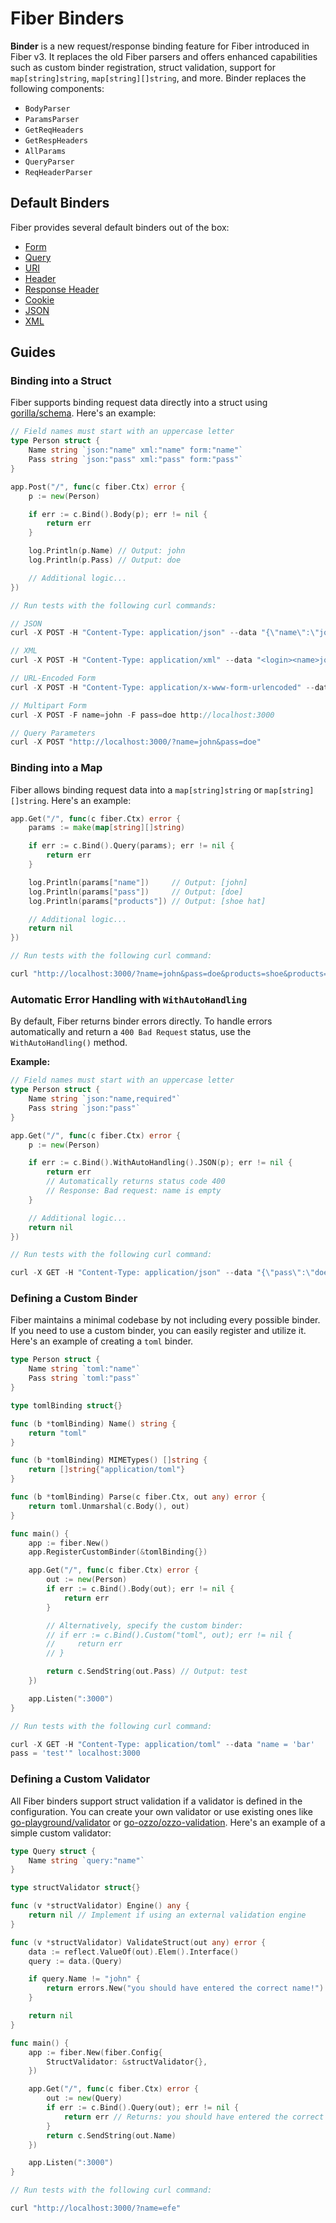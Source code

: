 # Fiber Binders

**Binder** is a new request/response binding feature for Fiber introduced in Fiber v3. It replaces the old Fiber parsers and offers enhanced capabilities such as custom binder registration, struct validation, support for `map[string]string`, `map[string][]string`, and more. Binder replaces the following components:

- `BodyParser`
- `ParamsParser`
- `GetReqHeaders`
- `GetRespHeaders`
- `AllParams`
- `QueryParser`
- `ReqHeaderParser`

## Default Binders

Fiber provides several default binders out of the box:

- [Form](form.go)
- [Query](query.go)
- [URI](uri.go)
- [Header](header.go)
- [Response Header](resp_header.go)
- [Cookie](cookie.go)
- [JSON](json.go)
- [XML](xml.go)

## Guides

### Binding into a Struct

Fiber supports binding request data directly into a struct using [gorilla/schema](https://github.com/gorilla/schema). Here's an example:

```go
// Field names must start with an uppercase letter
type Person struct {
    Name string `json:"name" xml:"name" form:"name"`
    Pass string `json:"pass" xml:"pass" form:"pass"`
}

app.Post("/", func(c fiber.Ctx) error {
    p := new(Person)

    if err := c.Bind().Body(p); err != nil {
        return err
    }

    log.Println(p.Name) // Output: john
    log.Println(p.Pass) // Output: doe

    // Additional logic...
})

// Run tests with the following curl commands:

// JSON
curl -X POST -H "Content-Type: application/json" --data "{\"name\":\"john\",\"pass\":\"doe\"}" localhost:3000

// XML
curl -X POST -H "Content-Type: application/xml" --data "<login><name>john</name><pass>doe</pass></login>" localhost:3000

// URL-Encoded Form
curl -X POST -H "Content-Type: application/x-www-form-urlencoded" --data "name=john&pass=doe" localhost:3000

// Multipart Form
curl -X POST -F name=john -F pass=doe http://localhost:3000

// Query Parameters
curl -X POST "http://localhost:3000/?name=john&pass=doe"
```

### Binding into a Map

Fiber allows binding request data into a `map[string]string` or `map[string][]string`. Here's an example:

```go
app.Get("/", func(c fiber.Ctx) error {
    params := make(map[string][]string)

    if err := c.Bind().Query(params); err != nil {
        return err
    }

    log.Println(params["name"])     // Output: [john]
    log.Println(params["pass"])     // Output: [doe]
    log.Println(params["products"]) // Output: [shoe hat]

    // Additional logic...
    return nil
})

// Run tests with the following curl command:

curl "http://localhost:3000/?name=john&pass=doe&products=shoe&products=hat"
```

### Automatic Error Handling with `WithAutoHandling`

By default, Fiber returns binder errors directly. To handle errors automatically and return a `400 Bad Request` status, use the `WithAutoHandling()` method.

**Example:**

```go
// Field names must start with an uppercase letter
type Person struct {
    Name string `json:"name,required"`
    Pass string `json:"pass"`
}

app.Get("/", func(c fiber.Ctx) error {
    p := new(Person)

    if err := c.Bind().WithAutoHandling().JSON(p); err != nil {
        return err 
        // Automatically returns status code 400
        // Response: Bad request: name is empty
    }

    // Additional logic...
    return nil
})

// Run tests with the following curl command:

curl -X GET -H "Content-Type: application/json" --data "{\"pass\":\"doe\"}" localhost:3000
```

### Defining a Custom Binder

Fiber maintains a minimal codebase by not including every possible binder. If you need to use a custom binder, you can easily register and utilize it. Here's an example of creating a `toml` binder.

```go
type Person struct {
    Name string `toml:"name"`
    Pass string `toml:"pass"`
}

type tomlBinding struct{}

func (b *tomlBinding) Name() string {
    return "toml"
}

func (b *tomlBinding) MIMETypes() []string {
    return []string{"application/toml"}
}

func (b *tomlBinding) Parse(c fiber.Ctx, out any) error {
    return toml.Unmarshal(c.Body(), out)
}

func main() {
    app := fiber.New()
    app.RegisterCustomBinder(&tomlBinding{})

    app.Get("/", func(c fiber.Ctx) error {
        out := new(Person)
        if err := c.Bind().Body(out); err != nil {
            return err
        }

        // Alternatively, specify the custom binder:
        // if err := c.Bind().Custom("toml", out); err != nil {
        //     return err
        // }

        return c.SendString(out.Pass) // Output: test
    })

    app.Listen(":3000")
}

// Run tests with the following curl command:

curl -X GET -H "Content-Type: application/toml" --data "name = 'bar'
pass = 'test'" localhost:3000
```

### Defining a Custom Validator

All Fiber binders support struct validation if a validator is defined in the configuration. You can create your own validator or use existing ones like [go-playground/validator](https://github.com/go-playground/validator) or [go-ozzo/ozzo-validation](https://github.com/go-ozzo/ozzo-validation). Here's an example of a simple custom validator:

```go
type Query struct {
    Name string `query:"name"`
}

type structValidator struct{}

func (v *structValidator) Engine() any {
    return nil // Implement if using an external validation engine
}

func (v *structValidator) ValidateStruct(out any) error {
    data := reflect.ValueOf(out).Elem().Interface()
    query := data.(Query)

    if query.Name != "john" {
        return errors.New("you should have entered the correct name!")
    }

    return nil
}

func main() {
    app := fiber.New(fiber.Config{
        StructValidator: &structValidator{},
    })

    app.Get("/", func(c fiber.Ctx) error {
        out := new(Query)
        if err := c.Bind().Query(out); err != nil {
            return err // Returns: you should have entered the correct name!
        }
        return c.SendString(out.Name)
    })

    app.Listen(":3000")
}

// Run tests with the following curl command:

curl "http://localhost:3000/?name=efe"
```
